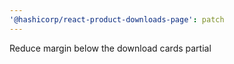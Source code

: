 ```yaml
---
'@hashicorp/react-product-downloads-page': patch
---
```


Reduce margin below the download cards partial
